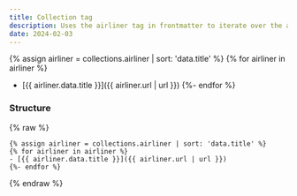 ```yaml
---
title: Collection tag
description: Uses the airliner tag in frontmatter to iterate over the airliners collection.
date: 2024-02-03
---
```

{% assign airliner = collections.airliner | sort: 'data.title' %}
{% for airliner in airliner %}
- [{{ airliner.data.title }}]({{ airliner.url | url }})
{%- endfor %}

### Structure
{% raw %}
```
{% assign airliner = collections.airliner | sort: 'data.title' %}
{% for airliner in airliner %}
- [{{ airliner.data.title }}]({{ airliner.url | url }})
{%- endfor %}
```
{% endraw %}